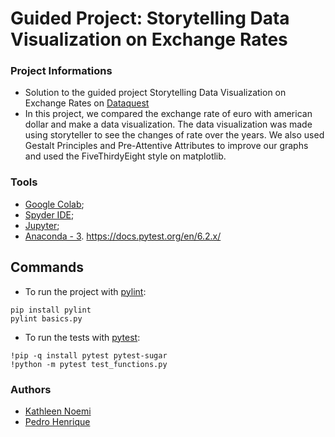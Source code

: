 # Guided Project: Storytelling Data Visualization on Exchange Rates

### Project Informations
*   Solution to the guided project Storytelling Data Visualization on Exchange Rates on [Dataquest](dataquest.io)
*   In this project, we compared the exchange rate of euro with american dollar and make a data visualization.
The data visualization was made using storyteller to see the changes of rate over the years.
We also used Gestalt Principles and Pre-Attentive Attributes to improve our graphs and used the FiveThirdyEight style on matplotlib.

### Tools
*   [Google Colab](https://colab.research.google.com/);
*   [Spyder IDE](https://www.spyder-ide.org/);
*   [Jupyter](https://jupyter.org/);
*   [Anaconda - 3](https://www.anaconda.com/products/individual).
https://docs.pytest.org/en/6.2.x/
## Commands

* To run the project with [pylint](https://pypi.org/project/pylint): 
```
pip install pylint
pylint basics.py
```
* To run the tests with [pytest](https://pypi.org/project/pylint): 
```
!pip -q install pytest pytest-sugar
!python -m pytest test_functions.py
```


### Authors
*   [Kathleen Noemi](https://github.com/kathleenrego)
*   [Pedro Henrique](https://github.com/pedrohfonseca)
